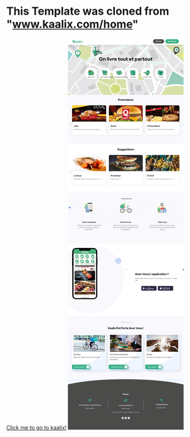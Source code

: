 # This Template was cloned from "www.kaalix.com/home"

[Click me to go to kaalix!](https://kaalix.com/home)
![image info](./kaalix.png)
